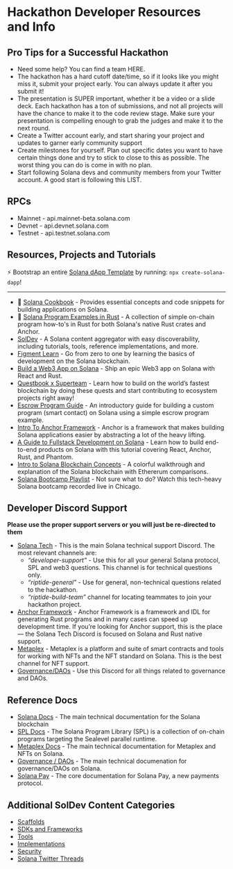 # Hackathon Developer Resources and Info

## Pro Tips for a Successful Hackathon

- Need some help? You can find a team HERE.
- The hackathon has a hard cutoff date/time, so if it looks like you might miss it, submit your project early. You can always update it after you submit it!
- The presentation is SUPER important, whether it be a video or a slide deck. Each hackathon has a ton of submissions, and not all projects will have the chance to make it to the code review stage. Make sure your presentation is compelling enough to grab the judges and make it to the next round.
- Create a Twitter account early, and start sharing your project and updates to garner early community support
- Create milestones for yourself. Plan out specific dates you want to have certain things done and try to stick to close to this as possible. The worst thing you can do is come in with no plan.
- Start following Solana devs and community members from your Twitter account. A good start is following this LIST.   

## RPCs

- Mainnet - api.mainnet-beta.solana.com
- Devnet - api.devnet.solana.com
- Testnet - api.testnet.solana.com

## Resources, Projects and Tutorials

:zap: Bootstrap an entire [Solana dApp Template](https://github.com/solana-developers/create-solana-app) by running: `npx create-solana-dapp`!
___
- :orange_book: [Solana Cookbook](https://solanacookbook.com/) - Provides essential concepts and code snippets for building applications on Solana.
- :crab: [Solana Program Examples in Rust](https://github.com/solana-developers/program-examples) - A collection of simple on-chain program how-to's in Rust for both Solana's native Rust crates and Anchor.
- [SolDev](https://soldev.app/) - A Solana content aggregator with easy discoverability, including tutorials, tools, reference implementations, and more.
- [Figment Learn](https://learn.figment.io/protocols/solana) - Go from zero to one by learning the basics of development on the Solana blockchain.
- [Build a Web3 App on Solana](https://buildspace.so/learn-solana?utm_source=solana.com) - Ship an epic Web3 app on Solana with React and Rust.
- [Questbook x Superteam](https://startonsolana.com/) - Learn how to build on the world’s fastest blockchain by doing these quests and start contributing to ecosystem projects right away!
- [Escrow Program Guide](https://paulx.dev/blog/2021/01/14/programming-on-solana-an-introduction/) - An introductory guide for building a custom program (smart contact) on Solana using a simple escrow program example.
- [Intro To Anchor Framework](https://project-serum.github.io/anchor/getting-started/introduction.html) - Anchor is a framework that makes building Solana applications easier by abstracting a lot of the heavy lifting.
- [A Guide to Fullstack Development on Solana](https://dev.to/dabit3/the-complete-guide-to-full-stack-solana-development-with-react-anchor-rust-and-phantom-3291) - Learn how to build end-to-end products on Solana with this tutorial covering React, Anchor, Rust, and Phantom.
- [Intro to Solana Blockchain Concepts](https://2501babe.github.io/posts/solana101.html) - A colorful walkthrough and explanation of the Solana blockchain with Ethererum comparisons.
- [Solana Bootcamp Playlist](https://www.youtube.com/playlist?list=PLilwLeBwGuK7Z2dXft_pmLZ675fuPgkA0) - Not sure what to do? Watch this tech-heavy Solana bootcamp recorded live in Chicago.

## Developer Discord Support

**Please use the proper support servers or you will just be re-directed to them**

- [Solana Tech](https://discordapp.com/invite/pquxPsq) - This is the main Solana technical support Discord. The most relevant channels are:
  - *“developer-support”* - Use this for all your general Solana protocol, SPL and web3 questions. This channel is for technical questions only.
  - *“riptide-general”* - Use for general, non-technical questions related to the hackathon.
  - *“riptide-build-team”* channel for locating teammates to join your hackathon project.
- [Anchor Framework](https://discord.gg/ZCHmqvXgDw) - Anchor Framework is a framework and IDL for generating Rust programs and in many cases can speed up development time. If you’re looking for Anchor support, this is the place — the Solana Tech Discord is focused on Solana and Rust native support.
- [Metaplex](https://discord.gg/metaplex) - Metaplex is a platform and suite of smart contracts and tools for working with NFTs and the NFT standard on Solana. This is the best channel for NFT support.
- [Governance/DAOs](https://discord.com/invite/VsPbrK2hJk) - Use this Discord for all things related to governance and DAOs.

## Reference Docs

- [Solana Docs](https://docs.solana.com/) - The main technical documentation for the Solana blockchain
- [SPL Docs](https://spl.solana.com/) - The Solana Program Library (SPL) is a collection of on-chain programs targeting the Sealevel parallel runtime.
- [Metaplex Docs](https://docs.metaplex.com/) - The main technical documentation for Metaplex and NFTs on Solana.
- [Governance / DAOs](https://docs.realms.today/) - The main technical documenation for governance/DAOs on Solana.
- [Solana Pay](https://github.com/solana-labs/solana-pay/tree/master/core) - The core documentation for Solana Pay, a new payments protocol.

## Additional SolDev Content Categories
- [Scaffolds](https://soldev.app/library/scaffolds)
- [SDKs and Frameworks](https://soldev.app/library/sdk)
- [Tools](https://soldev.app/library/tools)
- [Implementations](https://soldev.app/library/implementations)
- [Security](https://soldev.app/library/security)
- [Solana Twitter Threads](https://soldev.app/library/threads)
